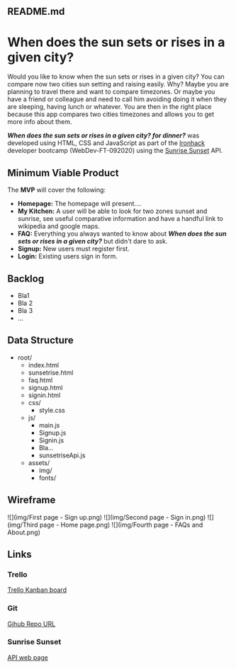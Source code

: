 ## README.md

# When does the sun sets or rises in a given city?

Would you like to know when the sun sets or rises in a given city? You can compare now two cities sun setting and raising easily. Why? Maybe you are planning to travel there and want to compare timezones. Or maybe you have a friend or colleague and need to call him avoiding doing it when they are sleeping, having lunch or whatever. You are then in the right place because this app compares two cities timezones and allows you to get more info about them. 

***When does the sun sets or rises in a given city?  for dinner?*** was developed using HTML, CSS and JavaScript as part of the [Ironhack](https://www.ironhack.com/) developer bootcamp (WebDev-FT-092020) using the [Sunrise Sunset](https://sunrise-sunset.org/api) API.

## Minimum Viable Product

The **MVP** will cover the following:

- **Homepage:** The homepage will present....
- **My Kitchen:** A user will be able to look for two zones sunset and sunrise, see useful comparative information and have a handful link to wikipedia and google maps.
- **FAQ:** Everything you always wanted to know about ***When does the sun sets or rises in a given city?*** but didn't dare to ask.
- **Signup:** New users must register first.
- **Login:** Existing users sign in form.

## Backlog

- Bla1
- Bla 2
- Bla 3
- ...

## Data Structure

- root/
  - index.html
  - sunsetrise.html
  - faq.html
  - signup.html
  - signin.html
  - css/
    - style.css
  - js/
    - main.js
    - Signup.js
    - Signin.js
    - Bla...
    - sunsetriseApi.js
  - assets/
    - img/
    - fonts/



## **Wireframe**

 ![](img/First page - Sign up.png)
 ![](img/Second page - Sign in.png)
 ![](img/Third page - Home page.png)
 ![](img/Fourth page - FAQs and About.png)

## Links

### Trello

[Trello Kanban board](https://trello.com/b/wG80ICcP/sunset-sunrise-project)

### Git

[Gihub Repo URL](https://github.com/AMN69/sunsetrisecity)

### Sunrise Sunset

[API web page](https://sunrise-sunset.org/api)